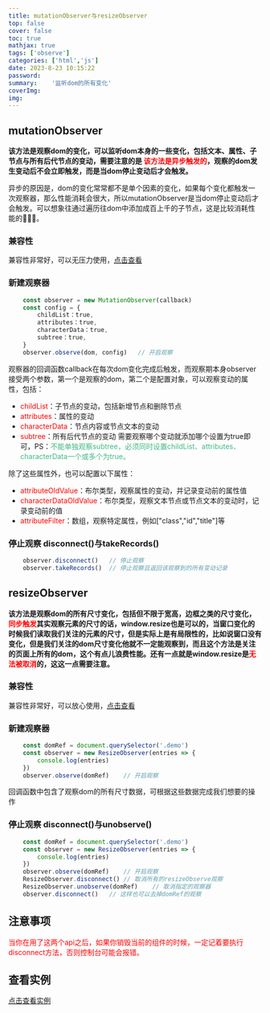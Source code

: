 ```yaml
---
title: mutationObserver与resizeObserver
top: false
cover: false
toc: true
mathjax: true
tags: ['observe']
categories: ['html','js']
date: 2023-8-23 10:15:22
password:
summary:	'监听dom的所有变化'
coverImg:
img:
---
```

## mutationObserver

<strong>该方法是观察dom的变化，可以监听dom本身的一些变化，包括文本、属性、子节点与所有后代节点的变动，需要注意的是 <font color="red">该方法是异步触发的</font>，观察的dom发生变动后不会立即触发，而是当dom停止变动后才会触发。</strong>

异步的原因是，dom的变化常常都不是单个因素的变化，如果每个变化都触发一次观察器，那么性能消耗会很大，所以mutationObserver是当dom停止变动后才会触发。可以想象往通过遍历往dom中添加成百上千的子节点，这是比较消耗性能的🤣🤣🤣。

### 兼容性

兼容性非常好，可以无压力使用，[点击查看](https://caniuse.com/mutationobserver)

### 新建观察器

```js
	const observer = new MutationObserver(callback)
	const config = {
		childList：true,
		attributes：true,
		characterData：true,
		subtree：true,
	}
	observer.observe(dom, config)	// 开启观察
```
观察器的回调函数callback在每次dom变化完成后触发，而观察期本身observer接受两个参数，第一个是观察的dom，第二个是配置对象，可以观察变动的属性，包括：
- <font color="red">childList</font>：子节点的变动，包括新增节点和删除节点
- <font color="red">attributes</font>：属性的变动
- <font color="red">characterData</font>：节点内容或节点文本的变动
- <font color="red">subtree</font>：所有后代节点的变动
需要观察哪个变动就添加哪个设置为true即可，PS：<font color="#42b983">不能单独观察subtree，必须同时设置childList、attributes、characterData一个或多个为true。</font>

除了这些属性外，也可以配置以下属性：
- <font color="red">attributeOldValue</font>：布尔类型，观察属性的变动，并记录变动前的属性值
- <font color="red">characterDataOldValue</font>：布尔类型，观察文本节点或节点文本的变动时，记录变动前的值
- <font color="red">attributeFilter</font>：数组，观察特定属性，例如["class","id","title"]等

### 停止观察 disconnect()与takeRecords()

```js
	observer.disconnect()	// 停止观察
	observer.takeRecords()	// 停止观察且返回该观察到的所有变动记录
```

## resizeObserver

<strong>该方法是观察dom的所有尺寸变化，包括但不限于宽高，边框之类的尺寸变化，<font color="red">同步触发</font>其实观察元素的尺寸的话，window.resize也是可以的，当窗口变化的时候我们读取我们关注的元素的尺寸，但是实际上是有局限性的，比如说窗口没有变化，但是我们关注的dom尺寸变化他就不一定能观察到，而且这个方法是关注的页面上所有的dom，这个有点儿浪费性能。还有一点就是window.resize是<font color="red">无法被取消</font>的，这这一点需要注意。</strong>

### 兼容性

兼容性非常好，可以放心使用，[点击查看](https://caniuse.com/resizeobserver)

### 新建观察器

```js
	const domRef = document.querySelector('.demo')
	const observer = new ResizeObserver(entries => {
		console.log(entries)
	})
	observer.observe(domRef)	// 开启观察
```
回调函数中包含了观察dom的所有尺寸数据，可根据这些数据完成我们想要的操作

### 停止观察 disconnect()与unobserve()

```js
	const domRef = document.querySelector('.demo')
	const observer = new ResizeObserver(entries => {
		console.log(entries)
	})
	observer.observe(domRef)	// 开启观察
	ResizeObserver.disconnect()	// 取消所有的resizeObserve观察
	ResizeObserver.unobserve(domRef)	// 取消指定的观察器
	observer.disconnect()	// 这样也可以去掉domRef的观察
```

## 注意事项

<font color="red">当你在用了这两个api之后，如果你销毁当前的组件的时候，一定记着要执行disconnect方法，否则控制台可能会报错。</font>

## 查看实例

[点击查看实例](https://codepen.io/luoyangz/pen/abRxeBQ)
